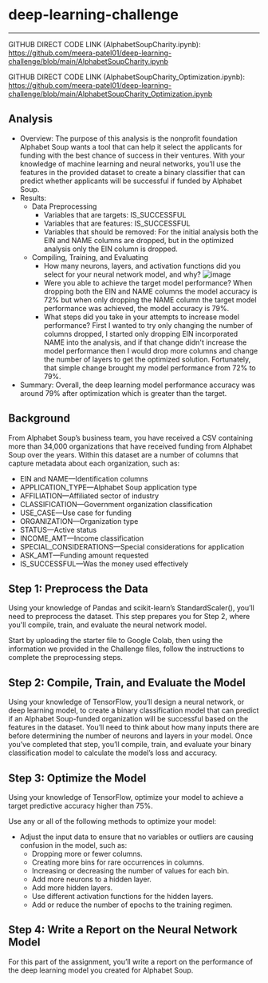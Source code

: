 # deep-learning-challenge
--------------------------
GITHUB DIRECT CODE LINK (AlphabetSoupCharity.ipynb): https://github.com/meera-patel01/deep-learning-challenge/blob/main/AlphabetSoupCharity.ipynb 

GITHUB DIRECT CODE LINK (AlphabetSoupCharity_Optimization.ipynb): https://github.com/meera-patel01/deep-learning-challenge/blob/main/AlphabetSoupCharity_Optimization.ipynb

## Analysis
- Overview: The purpose of this analysis is the nonprofit foundation Alphabet Soup wants a tool that can help it select the applicants for funding with the best chance of success in their ventures. With your knowledge of machine learning and neural networks, you’ll use the features in the provided dataset to create a binary classifier that can predict whether applicants will be successful if funded by Alphabet Soup.
- Results: 
    - Data Preprocessing
        - Variables that are targets: IS_SUCCESSFUL
        - Variables that are features: IS_SUCCESSFUL
        - Variables that should be removed: For the initial analysis both the EIN and NAME columns are dropped, but in the optimized analysis only the EIN column is dropped.
    - Compiling, Training, and Evaluating
        - How many neurons, layers, and activation functions did you select for your neural network model, and why?
          ![image](https://github.com/meera-patel01/deep-learning-challenge/assets/80857225/39002961-5112-4a45-a1db-b0715055e7fc)
        - Were you able to achieve the target model performance? When dropping both the EIN and NAME columns the model accuracy is 72% but when only dropping the NAME column the target model performance was achieved, the model accuracy is 79%.
        - What steps did you take in your attempts to increase model performance? First I wanted to try only changing the number of columns dropped, I started only dropping EIN incorporated NAME into the analysis, and if that change didn't increase the model performance then I would drop more columns and change the number of layers to get the optimized solution. Fortunately, that simple change brought my model performance from 72% to 79%.
- Summary: Overall, the deep learning model performance accuracy was around 79% after optimization which is greater than the target.

## Background
From Alphabet Soup’s business team, you have received a CSV containing more than 34,000 organizations that have received funding from Alphabet Soup over the years. Within this dataset are a number of columns that capture metadata about each organization, such as:

- EIN and NAME—Identification columns
- APPLICATION_TYPE—Alphabet Soup application type
- AFFILIATION—Affiliated sector of industry
- CLASSIFICATION—Government organization classification
- USE_CASE—Use case for funding
- ORGANIZATION—Organization type
- STATUS—Active status
- INCOME_AMT—Income classification
- SPECIAL_CONSIDERATIONS—Special considerations for application
- ASK_AMT—Funding amount requested
- IS_SUCCESSFUL—Was the money used effectively

## Step 1: Preprocess the Data
Using your knowledge of Pandas and scikit-learn’s StandardScaler(), you’ll need to preprocess the dataset. This step prepares you for Step 2, where you'll compile, train, and evaluate the neural network model.

Start by uploading the starter file to Google Colab, then using the information we provided in the Challenge files, follow the instructions to complete the preprocessing steps.

## Step 2: Compile, Train, and Evaluate the Model
Using your knowledge of TensorFlow, you’ll design a neural network, or deep learning model, to create a binary classification model that can predict if an Alphabet Soup-funded organization will be successful based on the features in the dataset. You’ll need to think about how many inputs there are before determining the number of neurons and layers in your model. Once you’ve completed that step, you’ll compile, train, and evaluate your binary classification model to calculate the model’s loss and accuracy.

## Step 3: Optimize the Model
Using your knowledge of TensorFlow, optimize your model to achieve a target predictive accuracy higher than 75%.

Use any or all of the following methods to optimize your model:

- Adjust the input data to ensure that no variables or outliers are causing confusion in the model, such as:
    - Dropping more or fewer columns.
    - Creating more bins for rare occurrences in columns.
    - Increasing or decreasing the number of values for each bin.
    - Add more neurons to a hidden layer.
    - Add more hidden layers.
    - Use different activation functions for the hidden layers.
    - Add or reduce the number of epochs to the training regimen.

## Step 4: Write a Report on the Neural Network Model
For this part of the assignment, you’ll write a report on the performance of the deep learning model you created for Alphabet Soup.


